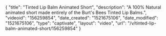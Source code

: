 {
    "title": "Tinted Lip Balm Animated Short",
    "description": "A 100% Natural animated short made entirely of the Burt's Bees Tinted Lip Balms.",
    "videoid": "156259854",
    "date_created": "1521675106",
    "date_modified": "1521675106",
    "type": "captivate",
    "layout": "video",
    "url": "\/v\/tinted-lip-balm-animated-short\/156259854"
}